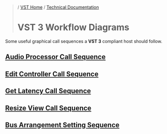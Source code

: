 >/ [VST Home](../../index.md) / [Technical Documentation](../Index.md)
>
># VST 3 Workflow Diagrams

Some useful graphical call sequences a **VST 3** compliant host should follow.

## [Audio Processor Call Sequence](../Workflow+Diagrams/Audio+Processor+Call+Sequence.md)

## [Edit Controller Call Sequence](../Workflow+Diagrams/Edit+Controller+Call+Sequence.md)

## [Get Latency Call Sequence](../Workflow+Diagrams/Get+Latency+Call+Sequence.md)

## [Resize View Call Sequence](../Workflow+Diagrams/Resize+View+Call+Sequence.md)

## [Bus Arrangement Setting Sequence](../Workflow+Diagrams/Bus+Arrangement+Setting+Sequence.md)